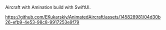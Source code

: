 Aircraft with Amination build with SwiftUI.

https://github.com/EKukarskiy/AnimatedAircraft/assets/145828981/04d30b26-efb9-4e53-98c8-9917253e9f79

